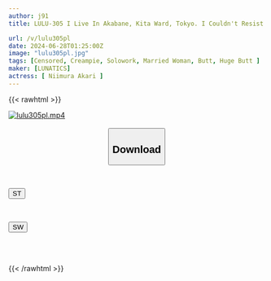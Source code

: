 ```yaml
---
author: j91
title: LULU-305 I Live In Akabane, Kita Ward, Tokyo. I Couldn't Resist The Temptation Of My Neighbor's Big-assed, Voluptuous, Tight-fitting Wife's Miniskirt Panty Shots, And I Got A Rock-hard Erection And Made Her Cum, Cumming In Her Ass Multiple Times. Akari Niimura

url: /v/lulu305pl
date: 2024-06-28T01:25:00Z
image: "lulu305pl.jpg"
tags: [Censored, Creampie, Solowork, Married Woman, Butt, Huge Butt	]
maker: [LUNATICS]
actress: [ Niimura Akari ]
---
```



{{< rawhtml >}}

<div class="video" data-videoid="A4myZ7agQDIX76Y">
    <a href="javascript:;">
        <img src="/v/lulu305pl/lulu305pl.jpg" width="WIDTH" height="HEIGHT" alt="lulu305pl.mp4" loading="lazy">
    </a>
</div>

<script type="text/javascript" src="https://j91.asia/asset/on-demand-st.js"></script>

<br>
  <link rel="stylesheet" href="https://j91.asia/asset/bs5.css">
  
  <center>
  <button class="btn btn-primary" type="button" data-bs-toggle="collapse" data-bs-target=".multi-collapse" aria-expanded="false" aria-controls="multiCollapseExample1 multiCollapseExample2"><h2>Download</h2></button></center>
</p>
<div class="row">
  <div class="col">
    <div class="collapse multi-collapse" id="multiCollapseExample1">
      <div class="card card-body">
	      	      <br>
<div class="buttons">  
<p><a href="/v/lulu305pl/st.html" target="_blank"><button class="btn-hover color-3"><i class="fa fa-download"></i> ST</button></a></p></div>
    </div>
  </div>
</div>
  <div class="col">
    <div class="collapse multi-collapse" id="multiCollapseExample2">
      <div class="card card-body">
	      <br>
<div class="buttons">
<p><a href="/v/lulu305pl/sw.html" target="_blank"><button class="btn-hover color-2"><i class="fa fa-download"></i> SW</button></a></p></div>
<br><br>
      </div>
    </div>
  </div>
</div>

{{< /rawhtml >}}